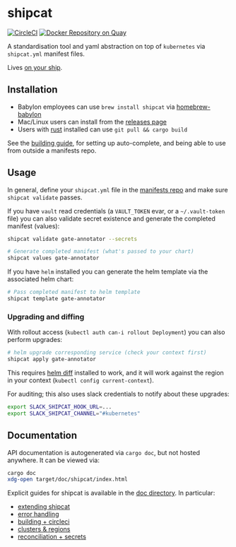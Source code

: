 # shipcat
[![CircleCI](https://circleci.com/gh/Babylonpartners/shipcat.svg?style=shield&circle-token=1e5d93bf03a4c9d9c7f895d7de7bb21055d431ef)](https://circleci.com/gh/Babylonpartners/shipcat)
[![Docker Repository on Quay](https://quay.io/repository/babylonhealth/kubecat/status?token=6de24c74-1576-467f-8658-ec224df9302d "Docker Repository on Quay")](https://quay.io/repository/babylonhealth/kubecat?tab=tags)

A standardisation tool and yaml abstraction on top of `kubernetes` via `shipcat.yml` manifest files.

Lives [on your ship](https://en.wikipedia.org/wiki/Ship%27s_cat).

## Installation

- Babylon employees can use `brew install shipcat` via [homebrew-babylon](https://github.com/Babylonpartners/homebrew-babylon)
- Mac/Linux users can install from the [releases page](https://github.com/Babylonpartners/shipcat/releases)
- Users with [rust](https://rustup.rs/) installed can use `git pull && cargo build`

See the [building guide](./doc/building.md), for setting up auto-complete, and being able to use from outside a manifests repo.

## Usage
In general, define your `shipcat.yml` file in the [manifests repo](https://github.com/Babylonpartners/manifests) and make sure `shipcat validate` passes.

If you have `vault` read credentials (a `VAULT_TOKEN` evar, or a `~/.vault-token` file) you can also validate secret existence and generate the completed manifest (values):

```sh
shipcat validate gate-annotator --secrets

# Generate completed manifest (what's passed to your chart)
shipcat values gate-annotator
```

If you have `helm` installed you can generate the helm template via the associated helm chart:

```sh
# Pass completed manifest to helm template
shipcat template gate-annotator
```

### Upgrading and diffing
With rollout access (`kubectl auth can-i rollout Deployment`) you can also perform upgrades:

```sh
# helm upgrade corresponding service (check your context first)
shipcat apply gate-annotator
```

This requires [helm diff](https://github.com/databus23/helm-diff) installed to work, and it will work against the region in your context (`kubectl config current-context`).

For auditing; this also uses slack credentials to notify about these upgrades:

```sh
export SLACK_SHIPCAT_HOOK_URL=...
export SLACK_SHIPCAT_CHANNEL="#kubernetes"
```

## Documentation
API documentation is autogenerated via `cargo doc`, but not hosted anywhere. It can be viewed via:

```sh
cargo doc
xdg-open target/doc/shipcat/index.html
```

Explicit guides for shipcat is available in the [doc directory](https://github.com/Babylonpartners/shipcat/tree/master/doc). In particular:

- [extending shipcat](./doc/extending.md)
- [error handling](./doc/errors.md)
- [building + circleci](./doc/building.md)
- [clusters & regions](./doc/clusters.md)
- [reconciliation + secrets](./doc/reconciliation-secrets.md)
